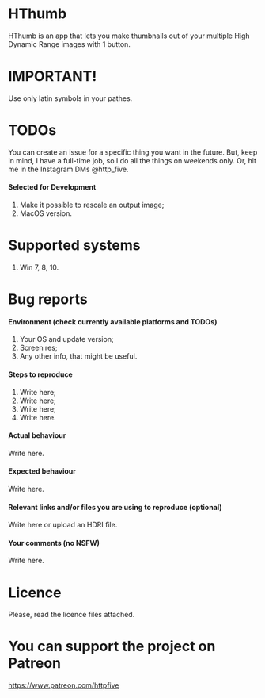 # HThumb

HThumb is an app that lets you make thumbnails out of your multiple High Dynamic Range images with 1 button.

# IMPORTANT!
Use only latin symbols in your pathes.

# TODOs

You can create an issue for a specific thing you want in the future. But, keep in mind, I have a full-time job, so I do all the things on weekends only. Or, hit me in the Instagram DMs @http_five.

#### Selected for Development

1. Make it possible to rescale an output image;
2. MacOS version.

# Supported systems
1. Win 7, 8, 10.

# Bug reports

#### Environment (check currently available platforms and TODOs)

1. Your OS and update version;
2. Screen res;
3. Any other info, that might be useful.

#### Steps to reproduce

1. Write here;
2. Write here;
3. Write here;
4. Write here.

#### Actual behaviour

Write here.

#### Expected behaviour

Write here.

#### Relevant links and/or files you are using to reproduce (optional)

Write here or upload an HDRI file.

#### Your comments (no NSFW)

Write here.

# Licence

Please, read the licence files attached.

# You can support the project on Patreon

https://www.patreon.com/httpfive

